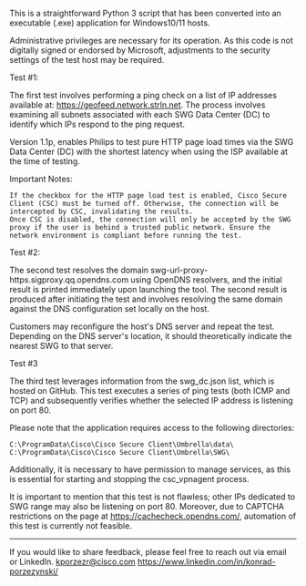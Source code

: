 This is a straightforward Python 3 script that has been converted into an executable (.exe) application for Windows10/11 hosts.

Administrative privileges are necessary for its operation. As this code is not digitally signed or endorsed by Microsoft, 
adjustments to the security settings of the test host may be required.



Test #1:

The first test involves performing a ping check on a list of IP addresses available at: https://geofeed.network.strln.net. 
The process involves examining all subnets associated with each SWG Data Center (DC) to identify which IPs respond to the ping request.

Version 1.1p, enables Philips to test pure HTTP page load times via the SWG Data Center (DC) with the shortest latency when using the ISP available at the time of testing.

Important Notes:

    If the checkbox for the HTTP page load test is enabled, Cisco Secure Client (CSC) must be turned off. Otherwise, the connection will be intercepted by CSC, invalidating the results.
    Once CSC is disabled, the connection will only be accepted by the SWG proxy if the user is behind a trusted public network. Ensure the network environment is compliant before running the test.

Test #2:

The second test resolves the domain swg-url-proxy-https.sigproxy.qq.opendns.com using OpenDNS resolvers, 
and the initial result is printed immediately upon launching the tool. The second result is produced after initiating the test and involves resolving the same domain against the DNS configuration set locally on the host.

Customers may reconfigure the host's DNS server and repeat the test. Depending on the DNS server's location, 
it should theoretically indicate the nearest SWG to that server.


Test #3

The third test leverages information from the swg_dc.json list, which is hosted on GitHub. This test executes a series of ping tests (both ICMP and TCP) and subsequently verifies whether the selected IP address is listening on port 80.

Please note that the application requires access to the following directories:

    C:\ProgramData\Cisco\Cisco Secure Client\Umbrella\data\
    C:\ProgramData\Cisco\Cisco Secure Client\Umbrella\SWG\

Additionally, it is necessary to have permission to manage services, as this is essential for starting and stopping the csc_vpnagent process.

It is important to mention that this test is not flawless; other IPs dedicated to SWG range may also be listening on port 80. Moreover, due to CAPTCHA restrictions on the page at https://cachecheck.opendns.com/, automation of this test is currently not feasible.

--------------------------------------------------------------------------------------------

If you would like to share feedback, please feel free to reach out via email or LinkedIn.
kporzezr@cisco.com
https://www.linkedin.com/in/konrad-porzezynski/
